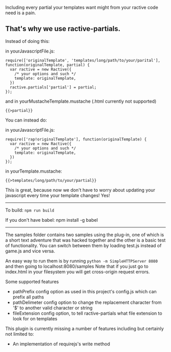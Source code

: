 Including every partial your templates want might from your ractive code need is a pain.

That's why we use ractive-partials.
-------------------------------


Instead of doing this:

in yourJavascriptFile.js:

```
require(['originalTemplate', 'templates/long/path/to/your/parital'], function(originalTemplate, partial) {
  var ractive = new Ractive({
    /* your options and such */
    template: originalTemplate,
  })
  ractive.partials['partial'] = partial;
});
```

and in yourMustacheTemplate.mustache (.html currently not supported)

`{{>partial}}`

You can instead do:

in yourJavascriptFile.js:

```
require(['rap!originalTemplate'], function(originalTemplate) {
  var ractive = new Ractive({
    /* your options and such */
    template: originalTemplate,
  })
});
```

in yourTemplate.mustache:

`{{>templates/long/path/to/your/partial}}`

This is great, because now we don't have to worry about updating your javascript every time your template changes! Yes!

-------------------------------

To build: `npm run build`

If you don't have babel: npm install -g babel

-------------------------------

The samples folder contains two samples using the plug-in, one of which is a short text adventure that was hacked together and the other is
a basic test of functionality. You can switch between them by loading test.js instead of game.js and vice versa.

An easy way to run them is by running `python -m SimpleHTTPServer 8080` and then going to localhost:8080/samples
Note that if you just go to index.html in your filesystem you will get cross-origin request errors.




Some supported features

  - pathPrefix config option as used in this project's config.js which can prefix all paths
  - pathDelimeter config option to change the replacement character from '$' to another valid character or string
  - fileExtension config option, to tell ractive-partials what file extension to look for on templates

This plugin is currently missing a number of features including but certainly not limited to:

  - An implementation of requirejs's write method
